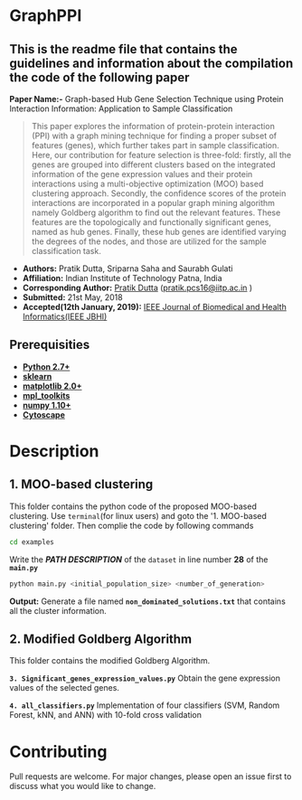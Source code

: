 # GraphPPI

## This is the readme file that contains the guidelines and information about the compilation the code of the following paper

**Paper Name:-** Graph-based Hub Gene Selection Technique using Protein Interaction Information: Application to  Sample Classification
>This paper explores the information of protein-protein interaction (PPI) with a graph mining technique for finding a proper subset of features (genes), which further takes part in sample classification. Here, our contribution for feature selection is three-fold: firstly, all the genes are grouped into different clusters based on the integrated information of the gene expression values and their protein interactions using a multi-objective optimization (MOO) based clustering approach. Secondly, the confidence scores of the protein interactions are incorporated in a popular graph mining algorithm namely Goldberg algorithm to find out the relevant features. These features are the topologically and functionally significant genes, named as hub genes. Finally, these hub genes are identified varying the degrees of the nodes, and those are utilized for the sample classification task.


* **Authors:** Pratik Dutta, Sriparna Saha and Saurabh Gulati
* **Affiliation:** Indian Institute of Technology Patna, India
* **Corresponding Author:** [Pratik Dutta](http://www.iitp.ac.in/~pratik.pcs16/) (pratik.pcs16@iitp.ac.in ) 
* **Submitted:** 21st May, 2018
* **Accepted(12th January, 2019):**  [IEEE Journal of Biomedical and Health Informatics(IEEE JBHI)](https://jbhi.embs.org/)
	

## Prerequisities
* **[Python 2.7+](https://www.python.org/downloads/release/python-2713/)**
* **[sklearn](https://scikit-learn.org/stable/install.html)**
* **[matplotlib 2.0+](https://matplotlib.org/users/installing.html)**
* **[mpl_toolkits](https://matplotlib.org/2.0.2/mpl_toolkits/index.html)**
* **[numpy 1.10+](https://pypi.org/project/numpy/)**
* **[Cytoscape](https://cytoscape.org/download.html)**


# Description

## 1. MOO-based clustering

This folder contains the python code of the proposed MOO-based clustering. Use `terminal`(for linux users) and goto the '1. MOO-based clustering' folder. Then complie the code by following commands

```bash
cd examples
```
Write the **_PATH DESCRIPTION_** of the `dataset` in line number **28** of the **`main.py`**


```bash
python main.py <initial_population_size> <number_of_generation>
```

**Output:** Generate a file named **`non_dominated_solutions.txt`** that contains all the cluster information.


## 2. Modified Goldberg Algorithm
This folder contains the modified Goldberg Algorithm.

**`3. Significant_genes_expression_values.py`** Obtain the gene expression values of the selected genes.

**`4. all_classifiers.py`** Implementation of four classifiers (SVM, Random Forest, kNN, and ANN) with 10-fold cross validation


# Contributing

Pull requests are welcome. For major changes, please open an issue first to discuss what you would like to change. 



